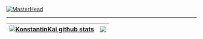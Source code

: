 [![MasterHead](https://github.com/user-attachments/assets/df684aa8-0d58-4090-b956-45c95229c561)](https://github.com/KonstantinKai)

___
| <a href="https://github.com/anuraghazra/github-readme-stats"><img align="center" src="https://github-readme-stats.vercel.app/api?username=KonstantinKai&show_icons=true&include_all_commits=true&hide_border=true&rank_icon=github" alt="KonstantinKai github stats" /></a> | <a href="https://github.com/anuraghazra/github-readme-stats"><img align="center" src="https://github-readme-stats.vercel.app/api/top-langs/?username=KonstantinKai&layout=compact&hide_border=true" /></a> |
| ------------- | ------------- |

<!--
**KonstantinKai/KonstantinKai** is a ✨ _special_ ✨ repository because its `README.md` (this file) appears on your GitHub profile.

Here are some ideas to get you started:

- 🔭 I’m currently working on ...
- 🌱 I’m currently learning ...
- 👯 I’m looking to collaborate on ...
- 🤔 I’m looking for help with ...
- 💬 Ask me about ...
- 📫 How to reach me: ...
- 😄 Pronouns: ...
- ⚡ Fun fact: ...
-->
